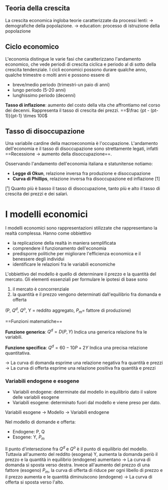 ## Teoria della crescita
La crescita economica ingloba teorie caratterizzate da processi lenti: 
-> demografiche della popolazione. 
-> education: processo di istruzione della popolazione

## Ciclo economico
L'economia distingue le varie fasi che caratterizzano l'andamento economico, che vede periodi di crescita ciclica e periodo al di sotto della crescita tendenziale. I cicli economici possono durare qualche anno, qualche trimestre o molti anni e possono essere di 
- breve/medio periodo (trimestri-un paio di anni)
- lungo periodo (5-20 anni)
- lunghissimo periodo (decenni)

**Tasso di inflazione**: aumento del costo della vita che affrontiamo nel corso dei decenni. Rappresenta il tasso di crescita dei prezzi. 
==$\frac {pt - (pt-1)}{pt-1} \times 100$


## Tasso di disoccupazione
Una variabile cardine della macroeconomia è l'occupazione. L'andamento dell'economia e il tasso di disoccupazione sono strettamente legati, infatti 
==Recessione -> aumento della disoccupazione==. 

Osservando l'andamento dell'economia italiana e statunitense notiamo: 
- **Legge di Okun**, relazione inversa fra produzione e disoccupazione
- **Curva di Phillips**, relazione inversa fra disoccupazione ed inflazione [1]


[¹] Quanto più è basso il tasso di disoccupazione, tanto più e alto il tasso di crescita dei prezzi e dei salari. 

# I modelli economici
I modelli economici sono rappresentazioni stilizzate che rappresentano la realtà complessa. Hanno come obbiettivo 
- la replicazione della realtà in maniera semplificata
- comprendere il funzionamento dell'economia
- predisporre politiche per migliorare l'efficienza economica e il benessere degli individui
- identificare le relazioni fra le variabili economiche

L'obbiettivo del modello è quello di determinare il prezzo e la quantità del mercato. 
Gli elementi essenziali per formulare le ipotesi di base sono 
1. il mercato è concorrenziale
2. la quantità e il prezzo vengono determinati dall'equilibrio fra domanda e offerta

(P, $Q^d$, $Q^o$, Y = reddito aggregato, $P_m$= fattore di produzione)

==Funzioni matematiche==

**Funzione generica**: $Q^d = D (P, Y)$
Indica una generica relazione fra le variabili. 

**Funzione specifica**: $Q^d = 60 - 10P + 2Y$
Indica una precisa relazione quantitativa. 

-> La curva di domanda esprime una relazione negativa fra quantità e prezzi
-> La curva di offerta esprime una relazione positiva fra quantità e prezzi

### Variabili endogene e esogene
- Variabili endogene: determinate dal modello in equilibrio dato il valore delle variabili esogene
- Variabili esogene: determinato fuori dal modello e viene preso per dato. 

Variabili esogene -> Modello -> Variabili endogene

Nel modello di domande e offerta:
- Endogene: P, Q
- Esogene: Y, $P_m$ 

Il punto d'intersezione fra $Q^d$ e $Q^o$ è il punto di equilibrio del modello. Tuttavia all'aumento del reddito (esogena) Y, aumenta la domanda periò il prezzo e la quantità in equilibrio (endogene) aumentano -> La curva di domanda si sposta verso destra. 
Invece all'aumento del prezzo di una fattore (esogeno) $P_m$, la curva di offerta di riduce per ogni libello di prezzo e il prezzo aumenta e le quantità diminuiscono (endogene) -> La curva di offerta si sposta verso l'alto. 










